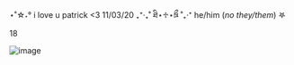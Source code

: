 ⋆˚☆˖° i love u patrick <3 11/03/20 ₊⁺‧₊˚ ཐི⋆♱⋆ཋྀ ˚₊‧⁺ he/him (_no they/them_) 𖤐 18 


![image](https://github.com/petewentz/petewentz/assets/168529374/6e22b467-bc53-47be-8f42-87e4be217d58)
